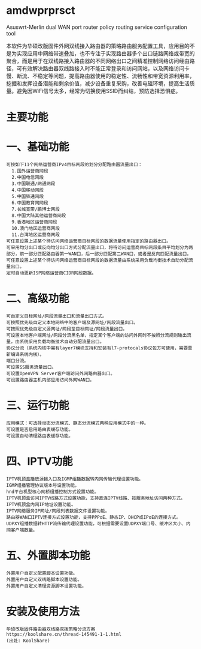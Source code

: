 # amdwprprsct
Asuswrt-Merlin dual WAN port router policy routing service configuration tool

本软件为华硕改版固件外网双线接入路由器的策略路由服务配置工具，应用目的不是为实现应用中网络带速叠加，也不专注于实现路由器多个出口链路网络或带宽的聚合，而是用于在双线路接入路由器的不同网络出口之间精准控制网络访问经由路径，可有效解决路由器双线路接入时不能正常登录和访问网站，以及网络访问卡慢、断流、不稳定等问题，提高路由器使用的稳定性、流畅性和带宽资源利用率，挖掘和发挥设备潜能和剩余价值，减少设备重复采购，改善电磁环境，提高生活质量。避免因WiFi信号太多，经常为切换使用SSID而纠结，预防选择恐惧症。

# 主要功能

# 一、基础功能

    可按如下11个网络运营商IPv4目标网段的划分分配路由器流量出口：
      1.国外运营商网段
      2.中国电信网段
      3.中国联通/网通网段
      4.中国移动网段
      5.中国铁通网段
      6.中国教育网网段
      7.长城宽带/鹏博士网段
      8.中国大陆其他运营商网段
      9.香港地区运营商网段
      10.澳门地区运营商网段
      11.台湾地区运营商网段
    可任意设置上述某个待访问网络运营商目标网段的数据流量使用指定的路由器出口。
    可采用均分出口或反向均分出口方式分配流量出口，将待访问运营商目标网段条目平均划分为两部分，前一部分匹配路由器第一WAN口，后一部分匹配第二WAN口，或者是反向匹配流量出口。
    可任意设置上述某个待访问网络运营商目标网段的数据流量由系统采用负载均衡技术自动分配流量出口。
    定时自动更新ISP网络运营商CIDR网段数据。

# 二、高级功能

    可自定义目标网址/网段流量出口和流量出口方式。
    可按照优先级自定义本地网络中的客户端及源网址/网段流量出口。
    可按照优先级自定义源网址/网段至目标网址/网段流量出口。
    可设置本地客户端网址/网段分流黑名单，指定某个客户端的访问外网时不按照分流规则输出流量，由系统采用负载均衡技术自动分配流量出口。
    协议分流（系统内核中需有layer7模块支持和安装有l7-protocals协议包方可使用，需要重新编译系统内核）。
    端口分流。
    可设置SS服务流量出口。
    可设置OpenVPN Server客户端访问外网路由器出口。
    可设置路由器主机内部应用访问外网WAN口。

# 三、运行功能

    应用模式：可选择动态分流模式、静态分流模式两种应用模式中的一种。
    可设置是否启用路由表缓存功能。
    可设置自动清理路由表缓存功能。

# 四、IPTV功能

    IPTV机顶盒播放源接入口及IGMP组播数据转内网传输代理设置功能。
    IGMP组播管理协议版本号设置功能。
    hnd平台机型核心网桥组播控制方式设置功能。
    IPTV机顶盒访问IPTV线路方式设置功能，支持直连IPTV线路、按服务地址访问两种方式。
    IPTV机顶盒内网IP地址设置功能。
    IPTV网络服务IP网址/网段列表数据文件设置功能。
    路由器WAN口IPTV连接方式设置功能，支持PPPoE、静态IP、DHCP或IPoE的连接方式。
    UDPXY组播数据转HTTP流传输代理设置功能，可根据需要设置UDPXY端口号、缓冲区大小、内网客户端数量。

# 五、外置脚本功能

    外置用户自定义配置脚本设置功能。
    外置用户自定义双线路脚本设置功能。
    外置用户自定义清理资源脚本设置功能。

# 安装及使用方法

    华硕改版固件路由器双线路双拨策略分流方案
    https://koolshare.cn/thread-145491-1-1.html
    (出处: KoolShare)
